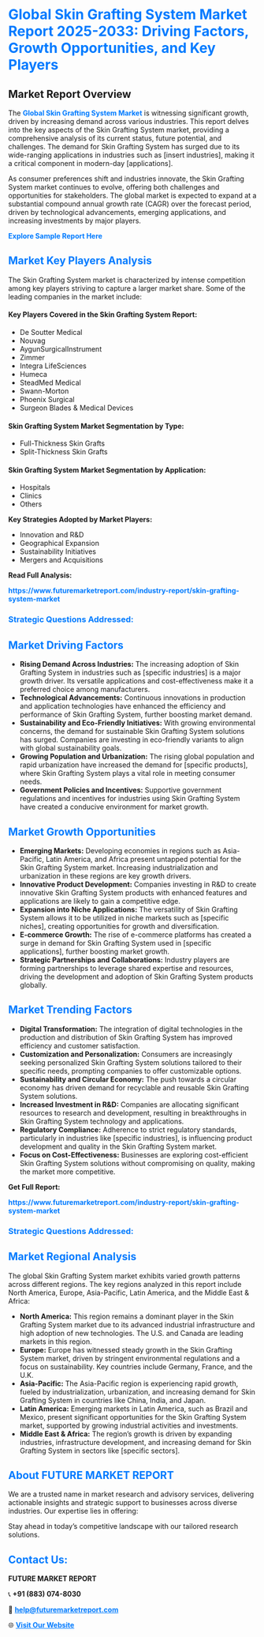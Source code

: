 <h1 style="color: #007BFF;">Global Skin Grafting System Market Report 2025-2033: Driving Factors, Growth Opportunities, and Key Players</h1>

<section id="overview">
<h2>Market Report Overview</h2>
<p>The <a href="https://www.futuremarketreport.com/industry-report/skin-grafting-system-market" style="color: #007BFF; text-decoration: none;"><strong>Global Skin Grafting System Market</strong></a> is witnessing significant growth, driven by increasing demand across various industries. This report delves into the key aspects of the Skin Grafting System market, providing a comprehensive analysis of its current status, future potential, and challenges. The demand for Skin Grafting System has surged due to its wide-ranging applications in industries such as [insert industries], making it a critical component in modern-day [applications].</p>
<p>As consumer preferences shift and industries innovate, the Skin Grafting System market continues to evolve, offering both challenges and opportunities for stakeholders. The global market is expected to expand at a substantial compound annual growth rate (CAGR) over the forecast period, driven by technological advancements, emerging applications, and increasing investments by major players.</p>
</section>

<section id="overview">
<p><a href="https://www.futuremarketreport.com/request-sample/reportId=36247" style="color: #007BFF; text-decoration: none;"><strong>Explore Sample Report Here</strong></a></p>
</section>

<section id="key-players">
<h2 style="color: #007BFF;">Market Key Players Analysis</h2>
<p>The Skin Grafting System market is characterized by intense competition among key players striving to capture a larger market share. Some of the leading companies in the market include:</p>
<h4>Key Players Covered in the Skin Grafting System Report:</h4>
<ul><li>De Soutter Medical</li><li>Nouvag</li><li>AygunSurgicalInstrument</li><li>Zimmer</li><li>Integra LifeSciences</li><li>Humeca</li><li>SteadMed Medical</li><li>Swann-Morton</li><li>Phoenix Surgical</li><li>Surgeon Blades &amp; Medical Devices</li></ul>
<h4>Skin Grafting System Market Segmentation by Type:</h4>
<ul><li>Full-Thickness Skin Grafts</li><li>Split-Thickness Skin Grafts</li></ul>

<h4>Skin Grafting System Market Segmentation by Application:</h4>
<ul><li>Hospitals</li><li>Clinics</li><li>Others</li></ul>
<p><strong>Key Strategies Adopted by Market Players:</strong></p>
<ul>
<li>Innovation and R&D</li>
<li>Geographical Expansion</li>
<li>Sustainability Initiatives</li>
<li>Mergers and Acquisitions</li>
</ul>
</section>

<section>
<p><strong>Read Full Analysis: </strong></p><a href="https://www.futuremarketreport.com/industry-report/skin-grafting-system-market" style="color: #007BFF; text-decoration: none;"><strong>https://www.futuremarketreport.com/industry-report/skin-grafting-system-market</strong></a>
<h3 style="color: #007BFF;">Strategic Questions Addressed:</h3>
</section>

<section id="driving-factors">
<h2 style="color: #007BFF;">Market Driving Factors</h2>
<ul>
<li><strong>Rising Demand Across Industries:</strong> The increasing adoption of Skin Grafting System in industries such as [specific industries] is a major growth driver. Its versatile applications and cost-effectiveness make it a preferred choice among manufacturers.</li>
<li><strong>Technological Advancements:</strong> Continuous innovations in production and application technologies have enhanced the efficiency and performance of Skin Grafting System, further boosting market demand.</li>
<li><strong>Sustainability and Eco-Friendly Initiatives:</strong> With growing environmental concerns, the demand for sustainable Skin Grafting System solutions has surged. Companies are investing in eco-friendly variants to align with global sustainability goals.</li>
<li><strong>Growing Population and Urbanization:</strong> The rising global population and rapid urbanization have increased the demand for [specific products], where Skin Grafting System plays a vital role in meeting consumer needs.</li>
<li><strong>Government Policies and Incentives:</strong> Supportive government regulations and incentives for industries using Skin Grafting System have created a conducive environment for market growth.</li>
</ul>
</section>

<section id="growth-opportunities">
<h2 style="color: #007BFF;">Market Growth Opportunities</h2>
<ul>
<li><strong>Emerging Markets:</strong> Developing economies in regions such as Asia-Pacific, Latin America, and Africa present untapped potential for the Skin Grafting System market. Increasing industrialization and urbanization in these regions are key growth drivers.</li>
<li><strong>Innovative Product Development:</strong> Companies investing in R&D to create innovative Skin Grafting System products with enhanced features and applications are likely to gain a competitive edge.</li>
<li><strong>Expansion into Niche Applications:</strong> The versatility of Skin Grafting System allows it to be utilized in niche markets such as [specific niches], creating opportunities for growth and diversification.</li>
<li><strong>E-commerce Growth:</strong> The rise of e-commerce platforms has created a surge in demand for Skin Grafting System used in [specific applications], further boosting market growth.</li>
<li><strong>Strategic Partnerships and Collaborations:</strong> Industry players are forming partnerships to leverage shared expertise and resources, driving the development and adoption of Skin Grafting System products globally.</li>
</ul>
</section>

<section id="trending-factors">
<h2 style="color: #007BFF;">Market Trending Factors</h2>
<ul>
<li><strong>Digital Transformation:</strong> The integration of digital technologies in the production and distribution of Skin Grafting System has improved efficiency and customer satisfaction.</li>
<li><strong>Customization and Personalization:</strong> Consumers are increasingly seeking personalized Skin Grafting System solutions tailored to their specific needs, prompting companies to offer customizable options.</li>
<li><strong>Sustainability and Circular Economy:</strong> The push towards a circular economy has driven demand for recyclable and reusable Skin Grafting System solutions.</li>
<li><strong>Increased Investment in R&D:</strong> Companies are allocating significant resources to research and development, resulting in breakthroughs in Skin Grafting System technology and applications.</li>
<li><strong>Regulatory Compliance:</strong> Adherence to strict regulatory standards, particularly in industries like [specific industries], is influencing product development and quality in the Skin Grafting System market.</li>
<li><strong>Focus on Cost-Effectiveness:</strong> Businesses are exploring cost-efficient Skin Grafting System solutions without compromising on quality, making the market more competitive.</li>
</ul>
</section>

<section>
<p><strong>Get Full Report: </strong></p><a href="https://www.futuremarketreport.com/industry-report/skin-grafting-system-market" style="color: #007BFF; text-decoration: none;"><strong>https://www.futuremarketreport.com/industry-report/skin-grafting-system-market</strong></a>
<h3 style="color: #007BFF;">Strategic Questions Addressed:</h3>
</section>


<section id="regional-analysis">
<h2 style="color: #007BFF;">Market Regional Analysis</h2>
<p>The global Skin Grafting System market exhibits varied growth patterns across different regions. The key regions analyzed in this report include North America, Europe, Asia-Pacific, Latin America, and the Middle East & Africa:</p>
<ul>
<li><strong>North America:</strong> This region remains a dominant player in the Skin Grafting System market due to its advanced industrial infrastructure and high adoption of new technologies. The U.S. and Canada are leading markets in this region.</li>
<li><strong>Europe:</strong> Europe has witnessed steady growth in the Skin Grafting System market, driven by stringent environmental regulations and a focus on sustainability. Key countries include Germany, France, and the U.K.</li>
<li><strong>Asia-Pacific:</strong> The Asia-Pacific region is experiencing rapid growth, fueled by industrialization, urbanization, and increasing demand for Skin Grafting System in countries like China, India, and Japan.</li>
<li><strong>Latin America:</strong> Emerging markets in Latin America, such as Brazil and Mexico, present significant opportunities for the Skin Grafting System market, supported by growing industrial activities and investments.</li>
<li><strong>Middle East & Africa:</strong> The region’s growth is driven by expanding industries, infrastructure development, and increasing demand for Skin Grafting System in sectors like [specific sectors].</li>
</ul>
</section>

<footer>
<h2 style="color: #007BFF;">About FUTURE MARKET REPORT</h2>
<p>We are a trusted name in market research and advisory services, delivering actionable insights and strategic support to businesses across diverse industries. Our expertise lies in offering:</p>

<p>Stay ahead in today’s competitive landscape with our tailored research solutions.</p>

<h2 style="color: #007BFF;">Contact Us:</h2>
<p><strong>FUTURE MARKET REPORT</strong></p>
<p>📞 <strong>+91 (883) 074-8030</strong></p>
<p>📧 <strong><a href="mailto:help@futuremarketreport.com" style="color: #007BFF;">help@futuremarketreport.com</a></strong></p>
<p>🌐 <strong><a href="https://www.futuremarketreport.com/" style="color: #007BFF;">Visit Our Website</a></strong></p>
</footer>